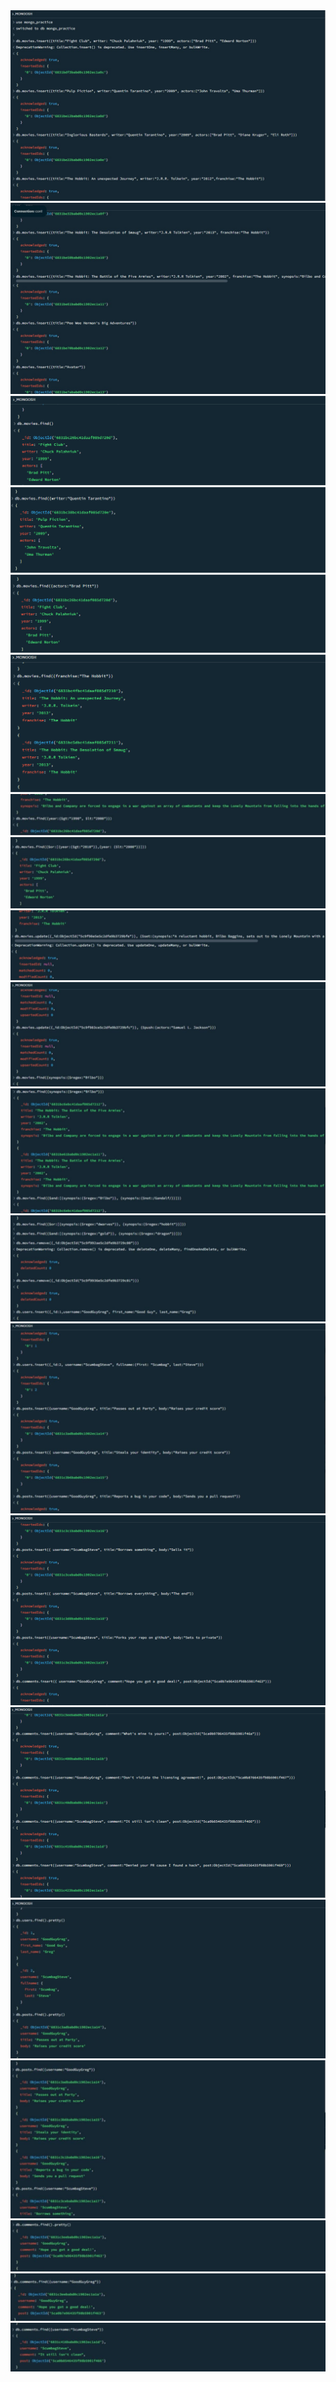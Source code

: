 <img src="ss1.jpeg">
<img src="ss2.jpeg">
<img src="ss3.png">
<img src="ss7.png">
<img src="ss9.png">
<img src="ss11.png">
<img src="12.jpg">
<img src="13.jpg">
<img src="14.jpg">
<img src="15.jpg">
<img src="16.jpg">
<img src="17.jpg">
<img src="18.jpg">
<img src="ss19.png">
<img src="ss20.png">
<img src="21.jpg">
<img src="23.jpg">
<img src="24.jpg">
<img src="25.jpg">
<img src="26.jpg">
